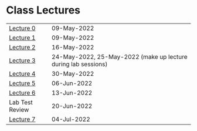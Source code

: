
# Class Lectures
|          |            |
|----------|:-----------|
|[Lecture 0](lecture00.md)| 09-May-2022 |
|[Lecture 1](lecture01.md)| 09-May-2022 |
|[Lecture 2](lecture02.md)| 16-May-2022 |
|[Lecture 3](lecture03.md)| 24-May-2022, 25-May-2022 (make up lecture during lab sessions) |
|[Lecture 4](lecture04.md)| 30-May-2022 |
|[Lecture 5](lecture05.md)| 06-Jun-2022 |
|[Lecture 6](lecture05.md)| 13-Jun-2022 |
|Lab Test Review| 20-Jun-2022 |
|[Lecture 7](lecture07.md)| 04-Jul-2022 |